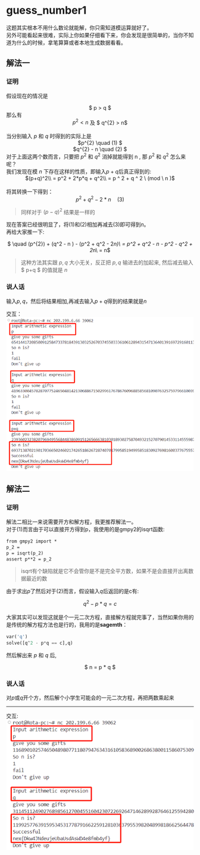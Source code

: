 # guess_number1
这题其实根本不用什么数论就能解，你只需知道模运算就好了。  
另外可能看起来很难，实际上你如果仔细看下来，你会发现是很简单的，当你不知道为什么的时候，拿笔算算或者本地生成数据看看。
## 解法一  
### 证明
假设现在的情况是<div align="center">
$ p > q $</div>
那么有<div align="center">
$p^{2} < n$  及 $ q^{2} > n$</div>  
当分别输入 $p$ 和 $q$ 时得到的实际上是<div align="center">
$p^{2} \quad (1)  $  
$q^{2} - n \quad (2) $</div>
对于上面这两个数而言，只要把 $p^{2}$ 和 $q^{2}$ 消掉就能得到 n  , 那 $p^{2}$ 和 $q^{2}$ 怎么来呢？  
我们发现在模 $n$ 下存在这样的性质，即输入$p+q$后真正得到的:<div align="center"> 
$(p+q)^2\\
= p^2 + 2*p*q + q^2\\ = p ^ 2 + q ^ 2 \ (mod \ n )$  </div>  
将其转换一下得到：<div align="center">
$p^2 + q^2 - 2*n\quad (3)$</div>
> 同样对于 $(p-q)^2$ 结果是一样的  

现在答案已经很明显了，将$(1)$和$(2)$相加再减去$(3)$即可得到$n$。  
再给大家推一下:<div align="center">
$ \quad (p^{2}) + (q^2 - n ) - (p^2 + q^2 - 2*n)\\
= p^2 + q^2 - n - p^2 - q^2 + 2*n\\
= n$</div>
> 这种方法其实跟 $p,q$ 大小无关，反正把 $p,q$ 输进去的加起来, 然后减去输入 $ p+q $ 的值就是 $n$  

### 说人话
输入$p,q$，然后将结果相加,再减去输入$p+q$得到的结果就是$n$  

交互： 
![alt text](./images/126-1.png)
## 解法二  
### 证明
解法二相比一来说需要开方和解方程，我更推荐解法一。  
对于$(1)$而言由于可以直接开方得到p，我使用的是gmpy2的isqrt函数: 
``` pyhton
from gmpy2 import *
p_2 = 
p = isqrt(p_2)
assert p**2 = p_2
```
> isqrt有个缺陷就是它不会管你是不是完全平方数，如果不是会直接开出离数据最近的数

由于求出$p$了然后对于$(2)$而言，假设输入$q$后返回的是c有:<div align="center"> 
$q^2 - p*q = c$</div>  
大家其实可以发现这就是个一元二次方程，直接解方程就完事了，当然如果你用的是传统的解方程方法也是行的，我用的是**sagemth**：
```python
var('q')
solve([q^2 - p*q == c],q)
```
然后解出来 $p$ 和 $q$ 后, <div align="center">
$ n = p * q $</div>

### 说人话  
对$p$或$q$开个方，然后解个小学生可能会的一元二次方程，再把两数乘起来

---
交互:  
![alt text](./images/126-2.png)
